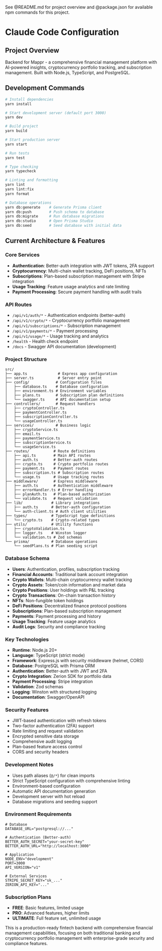 See @README.md for project overview and @package.json for available npm commands for this project.

# Claude Code Configuration

## Project Overview
Backend for Mappr - a comprehensive financial management platform with AI-powered insights, cryptocurrency portfolio tracking, and subscription management. Built with Node.js, TypeScript, and PostgreSQL.

## Development Commands
```bash
# Install dependencies
yarn install

# Start development server (default port 3000)
yarn dev

# Build project
yarn build

# Start production server
yarn start

# Run tests
yarn test

# Type checking
yarn typecheck

# Linting and formatting
yarn lint
yarn lint:fix
yarn format

# Database operations
yarn db:generate    # Generate Prisma client
yarn db:push        # Push schema to database
yarn db:migrate     # Run database migrations
yarn db:studio      # Open Prisma Studio
yarn db:seed        # Seed database with initial data
```

## Current Architecture & Features

### Core Services
- **Authentication**: Better-auth integration with JWT tokens, 2FA support
- **Cryptocurrency**: Multi-chain wallet tracking, DeFi positions, NFTs
- **Subscriptions**: Plan-based subscription management with Stripe integration
- **Usage Tracking**: Feature usage analytics and rate limiting
- **Payment Processing**: Secure payment handling with audit trails

### API Routes
- `/api/v1/auth/*` - Authentication endpoints (better-auth)
- `/api/v1/crypto/*` - Cryptocurrency portfolio management
- `/api/v1/subscriptions/*` - Subscription management
- `/api/v1/payments/*` - Payment processing
- `/api/v1/usage/*` - Usage tracking and analytics
- `/health` - Health check endpoint
- `/docs` - Swagger API documentation (development)

### Project Structure
```
src/
├── app.ts              # Express app configuration
├── server.ts           # Server entry point
├── config/            # Configuration files
│   ├── database.ts    # Database configuration
│   ├── environment.ts # Environment variables
│   ├── plans.ts       # Subscription plan definitions
│   └── swagger.ts     # API documentation setup
├── controllers/       # Request handlers
│   ├── cryptoController.ts
│   ├── paymentController.ts
│   ├── subscriptionController.ts
│   └── usageController.ts
├── services/          # Business logic
│   ├── cryptoService.ts
│   ├── email.ts
│   ├── paymentService.ts
│   ├── subscriptionService.ts
│   └── usageService.ts
├── routes/           # Route definitions
│   ├── api.ts        # Main API routes
│   ├── auth.ts       # Better-auth routes
│   ├── crypto.ts     # Crypto portfolio routes
│   ├── payment.ts    # Payment routes
│   ├── subscription.ts # Subscription routes
│   └── usage.ts      # Usage tracking routes
├── middleware/       # Express middleware
│   ├── auth.ts       # Authentication middleware
│   ├── errorHandler.ts # Error handling
│   ├── planAuth.ts   # Plan-based authorization
│   └── validate.ts   # Request validation
├── lib/             # Library integrations
│   ├── auth.ts      # Better-auth configuration
│   └── auth-client.ts # Auth client utilities
├── types/           # TypeScript type definitions
│   └── crypto.ts    # Crypto-related types
├── utils/           # Utility functions
│   ├── cryptoValidation.ts
│   ├── logger.ts    # Winston logger
│   └── validation.ts # Zod schemas
└── prisma/          # Database operations
    └── seedPlans.ts # Plan seeding script
```

### Database Schema
- **Users**: Authentication, profiles, subscription tracking
- **Financial Accounts**: Traditional bank account integration
- **Crypto Wallets**: Multi-chain cryptocurrency wallet tracking
- **Crypto Assets**: Token/coin information and market data
- **Crypto Positions**: User holdings with P&L tracking
- **Crypto Transactions**: On-chain transaction history
- **NFTs**: Non-fungible token holdings
- **DeFi Positions**: Decentralized finance protocol positions
- **Subscriptions**: Plan-based subscription management
- **Payments**: Payment processing and history
- **Usage Tracking**: Feature usage analytics
- **Audit Logs**: Security and compliance tracking

### Key Technologies
- **Runtime**: Node.js 20+
- **Language**: TypeScript (strict mode)
- **Framework**: Express.js with security middleware (helmet, CORS)
- **Database**: PostgreSQL with Prisma ORM
- **Authentication**: Better-auth with JWT and 2FA
- **Crypto Integration**: Zerion SDK for portfolio data
- **Payment Processing**: Stripe integration
- **Validation**: Zod schemas
- **Logging**: Winston with structured logging
- **Documentation**: Swagger/OpenAPI

### Security Features
- JWT-based authentication with refresh tokens
- Two-factor authentication (2FA) support
- Rate limiting and request validation
- Encrypted sensitive data storage
- Comprehensive audit logging
- Plan-based feature access control
- CORS and security headers

### Development Notes
- Uses path aliases (`@/*`) for clean imports
- Strict TypeScript configuration with comprehensive linting
- Environment-based configuration
- Automatic API documentation generation
- Development server with hot reload
- Database migrations and seeding support

### Environment Requirements
```env
# Database
DATABASE_URL="postgresql://..."

# Authentication (Better-auth)
BETTER_AUTH_SECRET="your-secret-key"
BETTER_AUTH_URL="http://localhost:3000"

# Application
NODE_ENV="development"
PORT=3000
API_VERSION="v1"

# External Services
STRIPE_SECRET_KEY="sk_..."
ZERION_API_KEY="..."
```

### Subscription Plans
- **FREE**: Basic features, limited usage
- **PRO**: Advanced features, higher limits
- **ULTIMATE**: Full feature set, unlimited usage

This is a production-ready fintech backend with comprehensive financial management capabilities, focusing on both traditional banking and cryptocurrency portfolio management with enterprise-grade security and compliance features.
